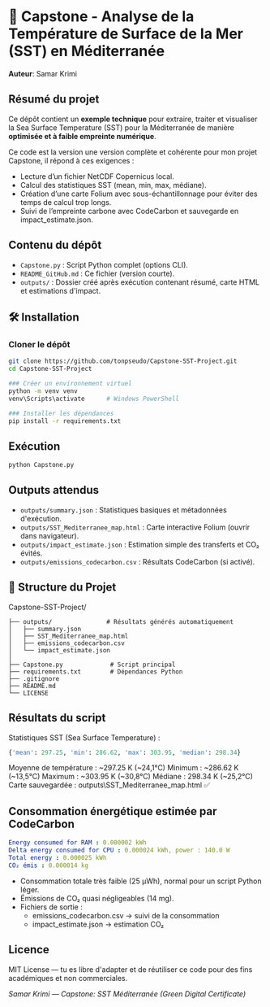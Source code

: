 # 🌊 Capstone - Analyse de la Température de Surface de la Mer (SST) en Méditerranée
**Auteur**: Samar Krimi


## Résumé du projet
Ce dépôt contient un **exemple technique** pour extraire, traiter et visualiser la Sea Surface Temperature (SST) pour la Méditerranée de manière **optimisée et à faible empreinte numérique**. 

Ce code est la version une version complète et cohérente pour mon projet Capstone, il répond à ces exigences :
- Lecture d’un fichier NetCDF Copernicus local.
- Calcul des statistiques SST (mean, min, max, médiane).
- Création d’une carte Folium avec sous-échantillonnage pour éviter des temps de calcul trop longs.
- Suivi de l’empreinte carbone avec CodeCarbon et sauvegarde en impact_estimate.json.

## Contenu du dépôt

- `Capstone.py` : Script Python complet (options CLI).
- `README_GitHub.md` : Ce fichier (version courte).
- `outputs/` : Dossier créé après exécution contenant résumé, carte HTML et estimations d'impact.

## 🛠️  Installation

### Cloner le dépôt
```bash
git clone https://github.com/tonpseudo/Capstone-SST-Project.git
cd Capstone-SST-Project

### Créer un environnement virtuel
python -m venv venv
venv\Scripts\activate      # Windows PowerShell

### Installer les dépendances
pip install -r requirements.txt
```

## Exécution 
```bash
python Capstone.py 
```

## Outputs attendus
- `outputs/summary.json` : Statistiques basiques et métadonnées d'exécution.
- `outputs/SST_Mediterranee_map.html` : Carte interactive Folium (ouvrir dans navigateur).
- `outputs/impact_estimate.json` : Estimation simple des transferts et CO₂ évités.
- `outputs/emissions_codecarbon.csv` : Résultats CodeCarbon (si activé).

## 📂 Structure du Projet
Capstone-SST-Project/
```plaintext
├── outputs/               # Résultats générés automatiquement
│   ├── summary.json
│   ├── SST_Mediterranee_map.html
│   ├── emissions_codecarbon.csv
│   └── impact_estimate.json
│
├── Capstone.py             # Script principal
├── requirements.txt        # Dépendances Python
├── .gitignore
├── README.md
└── LICENSE
```

## Résultats du script
Statistiques SST (Sea Surface Temperature) :
```python
{'mean': 297.25, 'min': 286.62, 'max': 303.95, 'median': 298.34}
```
Moyenne de température : ~297.25 K (~24,1°C)
Minimum : ~286.62 K (~13,5°C)
Maximum : ~303.95 K (~30,8°C)
Médiane : 298.34 K (~25,2°C)
Carte sauvegardée : outputs\SST_Mediterranee_map.html ✅

## Consommation énergétique estimée par CodeCarbon
```yaml
Energy consumed for RAM : 0.000002 kWh
Delta energy consumed for CPU : 0.000024 kWh, power : 140.0 W
Total energy : 0.000025 kWh
CO₂ émis : 0.000014 kg
```

- Consommation totale très faible (25 µWh), normal pour un script Python léger.
- Émissions de CO₂ quasi négligeables (14 mg).
- Fichiers de sortie :
    - emissions_codecarbon.csv → suivi de la consommation
    - impact_estimate.json → estimation CO₂


## Licence
MIT License — tu es libre d'adapter et de réutiliser ce code pour des fins académiques et non commerciales.

*Samar Krimi — Capstone: SST Méditerranée (Green Digital Certificate)*
